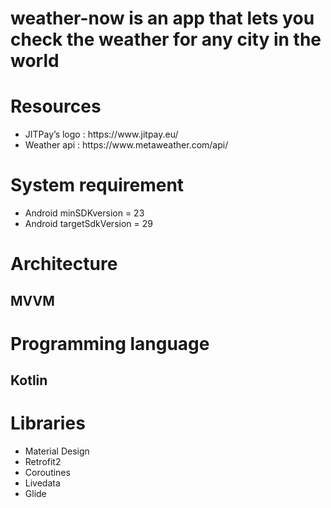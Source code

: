 # weather-now is an app that lets you check the weather for any city in the world
<h1>Resources</h1>

<ul>
    <li>JITPay’s logo : https://www.jitpay.eu/</li>
    <li>Weather api : https://www.metaweather.com/api/</li>
</ul>

<h1>System requirement</h1>

<ul>
    <li>Android minSDKversion = 23</li>
    <li>Android targetSdkVersion = 29</li>
</ul>

<h1>Architecture</h1>
<h2>MVVM</h2>

<h1>Programming language</h1>
<h2>Kotlin</h2>

<h1>Libraries</h1>

<ul>
    <li>Material Design</li>
    <li>Retrofit2</li>
    <li>Coroutines</li>
    <li>Livedata</li>
    <li>Glide</li>
</ul>
